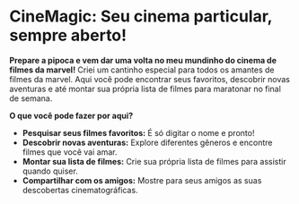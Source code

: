 # CineMagic: Seu cinema particular, sempre aberto! 

**Prepare a pipoca e vem dar uma volta no meu mundinho do cinema de filmes da marvel!**  Criei um cantinho especial para todos os amantes de filmes da marvel. Aqui você pode encontrar seus favoritos, descobrir novas aventuras e até montar sua própria lista de filmes para maratonar no final de semana. 

**O que você pode fazer por aqui?**
* **Pesquisar seus filmes favoritos:** É só digitar o nome e pronto! 
* **Descobrir novas aventuras:** Explore diferentes gêneros e encontre filmes que você vai amar. 
* **Montar sua lista de filmes:** Crie sua própria lista de filmes para assistir quando quiser. 
* **Compartilhar com os amigos:** Mostre para seus amigos as suas descobertas cinematográficas.
